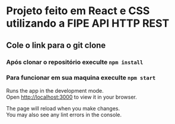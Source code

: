 # Projeto feito em React e CSS utilizando a FIPE API HTTP REST


## Cole o link para o git clone

### Após clonar o repositório execulte `npm install`

### Para funcionar em sua maquina execulte `npm start`

Runs the app in the development mode.\
Open [http://localhost:3000](http://localhost:3000) to view it in your browser.

The page will reload when you make changes.\
You may also see any lint errors in the console.
